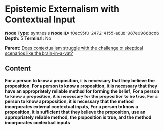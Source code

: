 # Epistemic Externalism with Contextual Input

**Node Type:** synthesis
**Node ID:** f0ec95f0-2472-4155-a838-987e99888cd6
**Depth:** 5
**Terminal:** No

**Parent:** [Does contextualism struggle with the challenge of skeptical scenarios like the brain-in-a-vat?](does-contextualism-struggle-with-the-challenge-of-skeptical-scenarios-like-the-brain-in-a-vat-antithesis-e3659af9-a079-4bef-bb62-8a145eaf68b8.md)

## Content

**For a person to know a proposition, it is necessary that they believe the proposition**, **For a person to know a proposition, it is necessary that they have an appropriately reliable method for forming the belief**, **For a person to know a proposition, it is necessary for the proposition to be true**, **For a person to know a proposition, it is necessary that the method incorporates external contextual inputs**, **For a person to know a proposition, it is sufficient that they believe the proposition, use an appropriately reliable method, the proposition is true, and the method incorporates contextual inputs**
